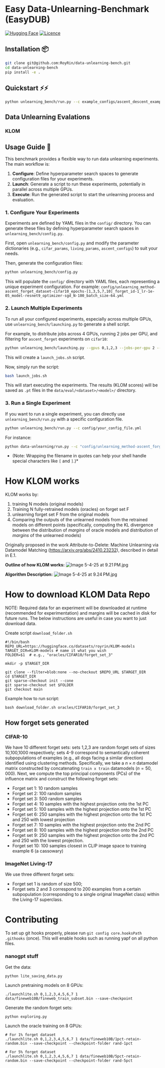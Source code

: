# Easy Data-Unlearning-Benchmark (EasyDUB)

[![Hugging Face](https://img.shields.io/badge/%F0%9F%A4%97%20Hugging%20Face-Dataset-yellow?style=for-the-badge)](https://huggingface.co/datasets/royrin/KLOM-models/tree/main) [![Licence](https://img.shields.io/badge/MIT_License-lightgreen?style=for-the-badge)](./LICENSE.md)

## Installation 📦
```bash
git clone git@github.com:RoyRin/data-unlearning-bench.git
cd data-unlearning-bench
pip install -e .
```

## Quickstart ⚡️⚡️
```bash
python unlearning_bench/run.py --c example_configs/ascent_descent_example.yml
```


## Data Unlearning Evalations

### KLOM 



## Usage Guide 🚀

This benchmark provides a flexible way to run data unlearning experiments. The main workflow is:

1.  **Configure**: Define hyperparameter search spaces to generate configuration files for your experiments.
2.  **Launch**: Generate a script to run these experiments, potentially in parallel across multiple GPUs.
3.  **Execute**: Run the generated script to start the unlearning process and evaluation.




### 1. Configure Your Experiments

Experiments are defined by YAML files in the `config/` directory. You can generate these files by defining hyperparameter search spaces in `unlearning_bench/config.py`.

First, open `unlearning_bench/config.py` and modify the parameter dictionaries (e.g., `cifar_params`, `living_params`, `ascent_configs`) to suit your needs.

Then, generate the configuration files:
```bash
python unlearning_bench/config.py
```
This will populate the `config/` directory with YAML files, each representing a unique experiment configuration. For example:
`config/unlearning_method-ascent_forget_dataset-cifar10_epochs-[1,3,5,7,10]_forget_id-1_lr-1e-05_model-resnet9_optimizer-sgd_N-100_batch_size-64.yml`

### 2. Launch Multiple Experiments

To run all your configured experiments, especially across multiple GPUs, use `unlearning_bench/launching.py` to generate a shell script.

For example, to distribute jobs across 4 GPUs, running 2 jobs per GPU, and filtering for `ascent_forget` experiments on `cifar10`:

```bash
python unlearning_bench/launching.py --gpus 0,1,2,3 --jobs-per-gpu 2 --filters ascent_forget,cifar10
```
This will create a `launch_jobs.sh` script.

Now, simply run the script:
```bash
bash launch_jobs.sh
```
This will start executing the experiments. The results (KLOM scores) will be saved as `.pt` files in the `data/eval/<dataset>/<model>/` directory.

### 3. Run a Single Experiment

If you want to run a single experiment, you can directly use `unlearning_bench/run.py` with a specific configuration file.

```bash
python unlearning_bench/run.py --c config/your_config_file.yml
```

For instance:
```bash
python data-unlearning/run.py --c "config/unlearning_method-ascent_forget_dataset-cifar10_epochs-[1,3,5,7,10]_forget_id-1_lr-1e-05_model-resnet9_optimizer-sgd_N-100_batch_size-64.yml"
```

* (Note: Wrapping the filename in quotes can help your shell handle special characters like `[` and `]`.)*

# How KLOM works

KLOM works by:
1. training N models (original models)
2. Training N fully-retrained models (oracles) on forget set F
3. unlearning forget set F from the original models
4. Comparing the outputs of the unlearned models from the retrained models on different points
  (specifically, computing the KL divergence between the distribution of _margins_ of oracle models and distribution of _margins_ of the unlearned models)

Originally proposed in the work Attribute-to-Delete: Machine Unlearning via Datamodel Matching (https://arxiv.org/abs/2410.23232), described in detail in E.1.

**Outline of how KLOM works:**
![Image 5-4-25 at 9.21 PM.jpg](https://cdn-uploads.huggingface.co/production/uploads/6625510c9277b825c8c71418/RcbE1ucGOYgTnoRJmSKa4.jpeg)


**Algorithm Description:**
![Image 5-4-25 at 9.24 PM.jpg](https://cdn-uploads.huggingface.co/production/uploads/6625510c9277b825c8c71418/N3vJmc6rfQ5MLMjXSCIGZ.jpeg)

# How to download KLOM Data Repo

NOTE: Required data for an experiment will be downloaded at runtime (recommended for experimentation) and margins will be cached in disk for future runs. The below instructions are useful in case you want to just download data.

Create script `download_folder.sh`
```
#!/bin/bash
REPO_URL=https://huggingface.co/datasets/royrin/KLOM-models
TARGET_DIR=KLOM-models # name it what you wish
FOLDER=$1  # e.g., "oracles/CIFAR10/forget_set_3"

mkdir -p $TARGET_DIR

git clone --filter=blob:none --no-checkout $REPO_URL $TARGET_DIR
cd $TARGET_DIR
git sparse-checkout init --cone
git sparse-checkout set $FOLDER
git checkout main
```
 
Example how to run script:
```
bash download_folder.sh oracles/CIFAR10/forget_set_3
```

## How forget sets generated

### CIFAR-10

We have 10 different forget sets: sets 1,2,3 are random forget sets of sizes 10,100,1000 respectively; sets 4-9 correspond to semantically coherent subpopulations of examples (e.g., all dogs facing a similar direction) identified using clustering methods. 
Specifically, we take a $n \times n$ datamodel matrix constructed by concatenating ``train x train`` datamodels ($n=50,000$). Next, we compute the top principal components (PCs) of the influence matrix and construct the following forget sets:
* Forget set 1: 10 random samples
* Forget set 2: 100 random samples
* Forget set 3: 500 random samples
* Forget set 4: 10 samples with the highest projection onto the 1st PC
* Forget set 5: 100 samples with the highest projection onto the 1st PC
* Forget set 6: 250 samples with the highest projection onto the 1st PC and 250 with lowest projection
* Forget set 7: 10 samples with the highest projection onto the 2nd PC
* Forget set 8: 100 samples with the highest projection onto the 2nd PC
* Forget set 9: 250 samples with the highest projection onto the 2nd PC and 250 with the lowest projection.
* Forget set 10: 100 samples closest in CLIP image space to training example 6 (a cassowary)

### ImageNet Living-17
We use three different forget sets: 
* Forget set 1 is random of size 500;
* Forget sets 2 and 3 correspond to 200 examples from a certain subpopulation (corresponding to a single original ImageNet class) within the Living-17 superclass.





# Contributing

To set up git hooks properly, please run `git config core.hooksPath .githooks` (once). This will enable hooks such as running yapf on all python files.



### nanogpt stuff
Get the data:

```
python lite_saving_data.py
```

Launch pretraining models on 8 GPUs:

```
./launchlite.sh 0,1,2,3,4,5,6,7 1 data/fineweb10B/fineweb_train_subset.bin --save-checkpoint
```

Generate the random forget sets:

```
python exploring.py
```

Launch the oracle training on 8 GPUs:

```
# For 1% forget dataset
./launchlite.sh 0,1,2,3,4,5,6,7 1 data/fineweb10B/1pct-retain-random.bin --save-checkpoint --checkpoint-folder rand-1pct

# For 5% forget dataset  
./launchlite.sh 0,1,2,3,4,5,6,7 1 data/fineweb10B/5pct-retain-random.bin --save-checkpoint --checkpoint-folder rand-5pct
```